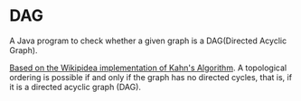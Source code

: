 # DAG

A Java program to check whether a given graph is a DAG(Directed Acyclic Graph).

[Based on the Wikipidea implementation of Kahn's Algorithm](https://en.wikipedia.org/wiki/Topological_sorting#Kahn's_algorithm).
A topological ordering is possible if and only if the graph has no directed cycles, that is, if it is a directed acyclic graph (DAG).
